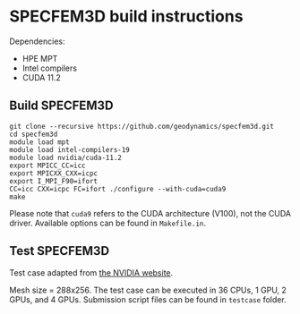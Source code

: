 # SPECFEM3D build instructions

Dependencies:
 - HPE MPT
 - Intel compilers
 - CUDA 11.2

## Build SPECFEM3D

```
git clone --recursive https://github.com/geodynamics/specfem3d.git
cd specfem3d
module load mpt
module load intel-compilers-19
module load nvidia/cuda-11.2
export MPICC_CC=icc
export MPICXX_CXX=icpc
export I_MPI_F90=ifort
CC=icc CXX=icpc FC=ifort ./configure --with-cuda=cuda9
make
```

Please note that `cuda9` refers to the CUDA architecture (V100), not the CUDA
driver. Available options can be found in `Makefile.in`.

## Test SPECFEM3D

Test case adapted from [the NVIDIA website](https://www.nvidia.com/es-la/data-center/gpu-accelerated-applications/specfem3d-cartesian/).

Mesh size = 288x256.
The test case can be executed in 36 CPUs, 1 GPU, 2 GPUs, and 4 GPUs.
Submission script files can be found in `testcase` folder.


